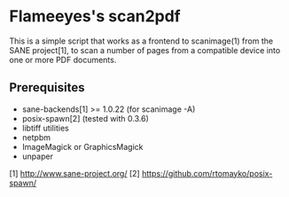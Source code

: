 Flameeyes's scan2pdf
====================

This is a simple script that works as a frontend to scanimage(1) from
the SANE project[1], to scan a number of pages from a compatible
device into one or more PDF documents.

Prerequisites
-------------

 - sane-backends[1] >= 1.0.22 (for scanimage -A)
 - posix-spawn[2] (tested with 0.3.6)
 - libtiff utilities
 - netpbm
 - ImageMagick or GraphicsMagick
 - unpaper

[1] http://www.sane-project.org/
[2] https://github.com/rtomayko/posix-spawn/
